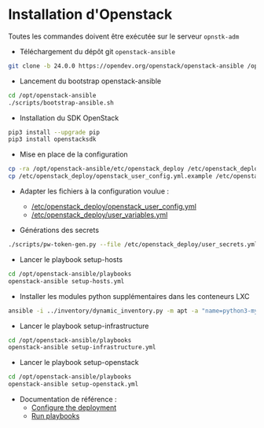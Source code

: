 Installation d'Openstack
========================

Toutes les commandes doivent être exécutée sur le serveur `opnstk-adm`

- Téléchargement du dépôt git `openstack-ansible`
```bash
git clone -b 24.0.0 https://opendev.org/openstack/openstack-ansible /opt/openstack-ansible
```

- Lancement du bootstrap openstack-ansible
```bash
cd /opt/openstack-ansible
./scripts/bootstrap-ansible.sh
```

- Installation du SDK OpenStack
```bash
pip3 install --upgrade pip
pip3 install openstacksdk
```

- Mise en place de la configuration
```bash
cp -ra /opt/openstack-ansible/etc/openstack_deploy /etc/openstack_deploy
cp /etc/openstack_deploy/openstack_user_config.yml.example /etc/openstack_deploy/openstack_user_config.yml
```

- Adapter les fichiers à la configuration voulue :
  - [/etc/openstack_deploy/openstack_user_config.yml](./config/opnstk-adm/etc/openstack_deploy/openstack_user_config.yml)
  - [/etc/openstack_deploy/user_variables.yml](./config/opnstk-adm/etc/openstack_deploy/user_variables.yml)

- Générations des secrets
```bash
./scripts/pw-token-gen.py --file /etc/openstack_deploy/user_secrets.yml
```

- Lancer le playbook setup-hosts
```bash
cd /opt/openstack-ansible/playbooks
openstack-ansible setup-hosts.yml
```

- Installer les modules python supplémentaires dans les conteneurs LXC
```bash
ansible -i ../inventory/dynamic_inventory.py -m apt -a "name=python3-mysqldb,python3-openstacksdk" all_containers
```

- Lancer le playbook setup-infrastructure
```bash
cd /opt/openstack-ansible/playbooks
openstack-ansible setup-infrastructure.yml
```

- Lancer le playbook setup-openstack
```bash
cd /opt/openstack-ansible/playbooks
openstack-ansible setup-openstack.yml
```

- Documentation de référence :
  - [Configure the deployment](https://docs.openstack.org/project-deploy-guide/openstack-ansible/xena/configure.html)
  - [Run playbooks](https://docs.openstack.org/project-deploy-guide/openstack-ansible/xena/run-playbooks.html)
